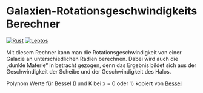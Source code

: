 # Galaxien-Rotationsgeschwindigkeits Berechner
[![Rust](https://img.shields.io/badge/Rust-%23000000.svg?e&logo=rust&logoColor=white)](https://www.rust-lang.org/)
[![Leptos](https://img.shields.io/badge/Leptos-EF3939?logo=leptos&logoColor=white)](https://www.leptos.dev/)

Mit diesem Rechner kann man die Rotationsgeschwindigkeit von einer Galaxie an unterschiedlichen Radien berechnen. Dabei wird auch die „dunkle Materie“ in betracht gezogen, denn das Ergebnis bildet sich aus der Geschwindigkeit der Scheibe und der Geschwindigkeit des Halos.

Polynom Werte für Bessel (I und K bei x = 0 oder 1) kopiert von [Bessel](https://github.com/SheetJS/bessel)